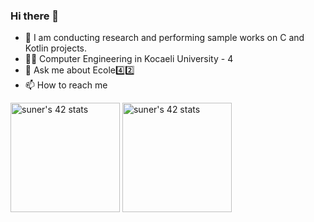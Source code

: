 ### Hi there 👋


- 🔭 I am conducting research and performing sample works on C and Kotlin projects.
- 👨‍🎓 Computer Engineering in Kocaeli University - 4
- 💬 Ask me about Ecole4️⃣2️⃣
- 📫 How to reach me 

<a href="https://github.com/JaeSeoKim/badge42"><img src="https://badge42.vercel.app/api/v2/clkrc4bp0000608mnp3xkei2l/stats?cursusId=9&coalitionId=248" alt="suner's 42 stats" height="175" /></a>
<a href="https://github.com/JaeSeoKim/badge42"><img src="https://badge42.vercel.app/api/v2/clkrc4bp0000608mnp3xkei2l/stats?cursusId=21&coalitionId=360" alt="suner's 42 stats" height="175"/></a>




